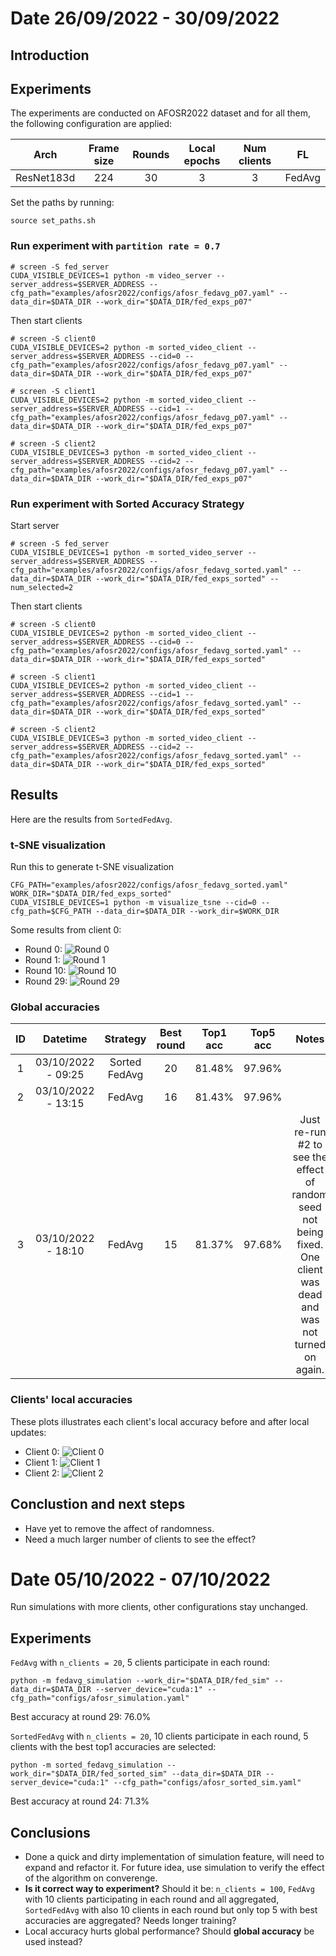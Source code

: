 # Date 26/09/2022 - 30/09/2022
## **Introduction**

## **Experiments**
The experiments are conducted on AFOSR2022 dataset and for all them, the following configuration are applied:

| Arch        | Frame size           | Rounds  | Local epochs| Num clients| FL |
| :-----: |:-----:| :-----:|:----:|:-----:|:-----:|
| ResNet183d | 224 | 30 | 3 | 3 | FedAvg

Set the paths by running:
```shell
source set_paths.sh
```
### **Run experiment with `partition rate = 0.7`**
```shell
# screen -S fed_server
CUDA_VISIBLE_DEVICES=1 python -m video_server --server_address=$SERVER_ADDRESS --cfg_path="examples/afosr2022/configs/afosr_fedavg_p07.yaml" --data_dir=$DATA_DIR --work_dir="$DATA_DIR/fed_exps_p07"
```
Then start clients
```shell
# screen -S client0
CUDA_VISIBLE_DEVICES=2 python -m sorted_video_client --server_address=$SERVER_ADDRESS --cid=0 --cfg_path="examples/afosr2022/configs/afosr_fedavg_p07.yaml" --data_dir=$DATA_DIR --work_dir="$DATA_DIR/fed_exps_p07"

# screen -S client1
CUDA_VISIBLE_DEVICES=2 python -m sorted_video_client --server_address=$SERVER_ADDRESS --cid=1 --cfg_path="examples/afosr2022/configs/afosr_fedavg_p07.yaml" --data_dir=$DATA_DIR --work_dir="$DATA_DIR/fed_exps_p07"

# screen -S client2
CUDA_VISIBLE_DEVICES=3 python -m sorted_video_client --server_address=$SERVER_ADDRESS --cid=2 --cfg_path="examples/afosr2022/configs/afosr_fedavg_p07.yaml" --data_dir=$DATA_DIR --work_dir="$DATA_DIR/fed_exps_p07"
```
### **Run experiment with Sorted Accuracy Strategy**
Start server
```shell
# screen -S fed_server
CUDA_VISIBLE_DEVICES=1 python -m sorted_video_server --server_address=$SERVER_ADDRESS --cfg_path="examples/afosr2022/configs/afosr_fedavg_sorted.yaml" --data_dir=$DATA_DIR --work_dir="$DATA_DIR/fed_exps_sorted" --num_selected=2
```
Then start clients
```shell
# screen -S client0
CUDA_VISIBLE_DEVICES=2 python -m sorted_video_client --server_address=$SERVER_ADDRESS --cid=0 --cfg_path="examples/afosr2022/configs/afosr_fedavg_sorted.yaml" --data_dir=$DATA_DIR --work_dir="$DATA_DIR/fed_exps_sorted"

# screen -S client1
CUDA_VISIBLE_DEVICES=2 python -m sorted_video_client --server_address=$SERVER_ADDRESS --cid=1 --cfg_path="examples/afosr2022/configs/afosr_fedavg_sorted.yaml" --data_dir=$DATA_DIR --work_dir="$DATA_DIR/fed_exps_sorted"

# screen -S client2
CUDA_VISIBLE_DEVICES=3 python -m sorted_video_client --server_address=$SERVER_ADDRESS --cid=2 --cfg_path="examples/afosr2022/configs/afosr_fedavg_sorted.yaml" --data_dir=$DATA_DIR --work_dir="$DATA_DIR/fed_exps_sorted"
```
## **Results**
Here are the results from `SortedFedAvg`.
### **t-SNE visualization**
Run this to generate t-SNE visualization
```shell
CFG_PATH="examples/afosr2022/configs/afosr_fedavg_sorted.yaml"
WORK_DIR="$DATA_DIR/fed_exps_sorted"
CUDA_VISIBLE_DEVICES=1 python -m visualize_tsne --cid=0 --cfg_path=$CFG_PATH --data_dir=$DATA_DIR --work_dir=$WORK_DIR
```
Some results from client 0:
- Round 0:
![Round 0](../../images/afosr2022/sorted_fedavg/tsne/round_0.png)
- Round 1:
![Round 1](../../images/afosr2022/sorted_fedavg/tsne/round_1.png)
- Round 10:
![Round 10](../../images/afosr2022/sorted_fedavg/tsne/round_10.png)
- Round 29:
![Round 29](../../images/afosr2022/sorted_fedavg/tsne/round_29.png)
### **Global accuracies**
| ID | Datetime | Strategy | Best round | Top1 acc | Top5 acc | Notes  
| :---: | :-----: | :-----: | :-----: |:-----:| :-----:| :-----: |
| 1 | 03/10/2022 - 09:25 | Sorted FedAvg | 20 | 81.48% | 97.96% |
| 2 | 03/10/2022 - 13:15 | FedAvg | 16 | 81.43% | 97.96% | 
| 3 | 03/10/2022 - 18:10 | FedAvg | 15 | 81.37% | 97.68% | Just re-run #2 to see the effect of random seed not being fixed. One client was dead and was not turned on again.

### **Clients' local accuracies**
These plots illustrates each client's local accuracy before and after local updates:
- Client 0:
![Client 0](../../images/afosr2022/sorted_fedavg/local_accs/sorted_fedavg_client0.png)
- Client 1:
![Client 1](../../images/afosr2022/sorted_fedavg/local_accs/sorted_fedavg_client1.png)
- Client 2:
![Client 2](../../images/afosr2022/sorted_fedavg/local_accs/sorted_fedavg_client2.png)
## **Conclustion and next steps**
- Have yet to remove the affect of randomness.
- Need a much larger number of clients to see the effect?
# Date 05/10/2022 - 07/10/2022
Run simulations with more clients, other configurations stay unchanged.
## **Experiments**
`FedAvg` with `n_clients = 20`, 5 clients participate in each round:
```shell
python -m fedavg_simulation --work_dir="$DATA_DIR/fed_sim" --data_dir=$DATA_DIR --server_device="cuda:1" --cfg_path="configs/afosr_simulation.yaml"
```
Best accuracy at round 29: $76.0\%$


`SortedFedAvg` with `n_clients = 20`, 10 clients participate in each round, 5 clients with the best top1 accuracies are selected:
```shell
python -m sorted_fedavg_simulation --work_dir="$DATA_DIR/fed_sorted_sim" --data_dir=$DATA_DIR --server_device="cuda:1" --cfg_path="configs/afosr_sorted_sim.yaml"
```
Best accuracy at round 24: $71.3\%$

## **Conclusions**
- Done a quick and dirty implementation of simulation feature, will need to expand and refactor it. For future idea, use simulation to verify the effect of the algorithm on converenge. 
- **Is it correct way to experiment?** Should it be: `n_clients = 100`, `FedAvg` with 10 clients participating in each round and all aggregated, `SortedFedAvg` with also 10 clients in each round but only top 5 with best accuracies are aggregated? Needs longer training?
- Local accuracy hurts global performance? Should **global accuracy** be used instead?